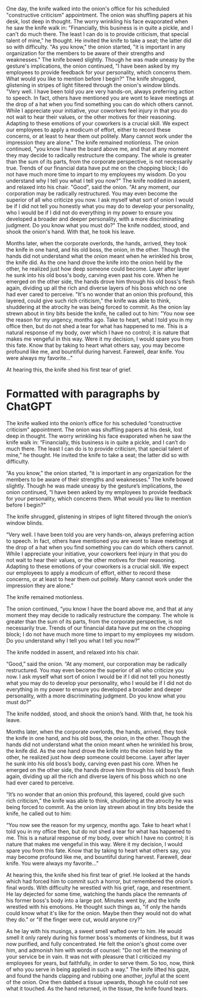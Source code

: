 One day, the knife walked into the onion's office for his scheduled "constructive criticism" appointment. The onion was shuffling papers at his desk, lost deep in thought. The worry wrinkling his face evaporated when he saw the knife walk in: "Financially, this business is in quite a pickle, and I can't do much there. The least I can do is to provide criticism, that special talent of mine," he thought. He invited the knife to take a seat; the latter did so with difficulty. "As you know," the onion started, "it is important in any organization for the members to be aware of their strengths and weaknesses." The knife bowed slightly. Though he was made uneasy by the gesture's implications, the onion continued, "I have been asked by my employees to provide feedback for your personality, which concerns them. What would you like to mention before I begin?" The knife shrugged, glistening in stripes of light filtered through the onion's window blinds. "Very well. I have been told you are very hands-on, always preferring action to speech. In fact, others have mentioned you are wont to leave meetings at the drop of a hat when you find something you can do which others cannot. While I appreciate your initiative, your coworkers feel injury in that you do not wait to hear their values, or the other motives for their reasoning. Adapting to these emotions of your coworkers is a crucial skill. We expect our employees to apply a modicum of effort, either to record these concerns, or at least to hear them out politely. Many cannot work under the impression they are alone." The knife remained motionless. The onion continued, "you know I have the board above me, and that at any moment they may decide to radically restructure the company. The whole is greater than the sum of its parts, from the corporate perspective, is not necessarily true. Trends of our financial data have put me on the chopping block; I do not have much more time to impart to my employees my wisdom. Do you understand why I tell you what I tell you now?" The knife nodded in assent, and relaxed into his chair. "Good", said the onion. "At any moment, our corporation may be radically restructured. You may even become the superior of all who criticize you now. I ask myself what sort of onion I would be if I did not tell you honestly what you may do to develop your personality, who I would be if I did not do everything in my power to ensure you developed a broader and deeper personality, with a more discriminating judgment. Do you know what you must do?" The knife nodded, stood, and shook the onion's hand. With that, he took his leave.

Months later, when the corporate overlords, the hands, arrived, they took the knife in one hand, and his old boss, the onion, in the other. Though the hands did not understand what the onion meant when he wrinkled his brow, the knife did. As the one hand drove the knife into the onion held by the other, he realized just how deep someone could become. Layer after layer he sunk into his old boss's body, carving even past his core. When he emerged on the other side, the hands drove him through his old boss's flesh again, dividing up all the rich and diverse layers of his boss which no one had ever cared to perceive. "It's no wonder that an onion this profound, this layered, could give such rich criticism," the knife was able to think, shuddering at the atrocity he was being forced to commit. As the onion lay strewn about in tiny bits beside the knife, he called out to him: "You now see the reason for my urgency, months ago. Take to heart, what I told you in my office then, but do not shed a tear for what has happened to me. This is a natural response of my body, over which I have no control; it is nature that makes me vengeful in this way. Were it my decision, I would spare you from this fate. Know that by taking to heart what others say, you may become profound like me, and bountiful during harvest. Farewell, dear knife. You were always my favorite..."

At hearing this, the knife shed his first tear of grief.

# Formatted with paragraphs by ChatGPT

The knife walked into the onion’s office for his scheduled “constructive criticism” appointment. The onion was shuffling papers at his desk, lost deep in thought. The worry wrinkling his face evaporated when he saw the knife walk in: “Financially, this business is in quite a pickle, and I can’t do much there. The least I can do is to provide criticism, that special talent of mine,” he thought. He invited the knife to take a seat; the latter did so with difficulty.

“As you know,” the onion started, “it is important in any organization for the members to be aware of their strengths and weaknesses.” The knife bowed slightly. Though he was made uneasy by the gesture’s implications, the onion continued, “I have been asked by my employees to provide feedback for your personality, which concerns them. What would you like to mention before I begin?”

The knife shrugged, glistening in stripes of light filtered through the onion’s window blinds.

“Very well. I have been told you are very hands-on, always preferring action to speech. In fact, others have mentioned you are wont to leave meetings at the drop of a hat when you find something you can do which others cannot. While I appreciate your initiative, your coworkers feel injury in that you do not wait to hear their values, or the other motives for their reasoning. Adapting to these emotions of your coworkers is a crucial skill. We expect our employees to apply a modicum of effort, either to record these concerns, or at least to hear them out politely. Many cannot work under the impression they are alone.”

The knife remained motionless.

The onion continued, “you know I have the board above me, and that at any moment they may decide to radically restructure the company. The whole is greater than the sum of its parts, from the corporate perspective, is not necessarily true. Trends of our financial data have put me on the chopping block; I do not have much more time to impart to my employees my wisdom. Do you understand why I tell you what I tell you now?”

The knife nodded in assent, and relaxed into his chair.

“Good,” said the onion. “At any moment, our corporation may be radically restructured. You may even become the superior of all who criticize you now. I ask myself what sort of onion I would be if I did not tell you honestly what you may do to develop your personality, who I would be if I did not do everything in my power to ensure you developed a broader and deeper personality, with a more discriminating judgment. Do you know what you must do?”

The knife nodded, stood, and shook the onion’s hand. With that, he took his leave.

Months later, when the corporate overlords, the hands, arrived, they took the knife in one hand, and his old boss, the onion, in the other. Though the hands did not understand what the onion meant when he wrinkled his brow, the knife did. As the one hand drove the knife into the onion held by the other, he realized just how deep someone could become. Layer after layer he sunk into his old boss’s body, carving even past his core. When he emerged on the other side, the hands drove him through his old boss’s flesh again, dividing up all the rich and diverse layers of his boss which no one had ever cared to perceive.

“It’s no wonder that an onion this profound, this layered, could give such rich criticism,” the knife was able to think, shuddering at the atrocity he was being forced to commit. As the onion lay strewn about in tiny bits beside the knife, he called out to him:

“You now see the reason for my urgency, months ago. Take to heart what I told you in my office then, but do not shed a tear for what has happened to me. This is a natural response of my body, over which I have no control; it is nature that makes me vengeful in this way. Were it my decision, I would spare you from this fate. Know that by taking to heart what others say, you may become profound like me, and bountiful during harvest. Farewell, dear knife. You were always my favorite…”

At hearing this, the knife shed his first tear of grief. He looked at the hands which had forced him to commit such a horror, but remembered the onion's final words. With difficulty he wrestled with his grief, rage, and resentment. He lay dejected for some time, watching the hands place the remnants of his former boss's body into a large pot. Minutes went by, and the knife wrestled with his emotions. He thought such things as, "if only the hands could know what it's like for the onion. Maybe then they would not do what they do." or "If the finger were cut, would anyone cry?"

As he lay with his musings, a sweet smell wafted over to him. He would smell it only rarely during his former boss's moments of kindness, but it was now purified, and fully concentrated. He felt the onion's ghost come over him, and admonish him with words of counsel: "Do not let the meaning of your service be in vain. It was not with pleasure that I criticized my employees for years, but faithfully, in order to serve them. So too, now, think of who you serve in being applied in such a way." The knife lifted his gaze, and found the hands clapping and rubbing one another, joyful at the scent of the onion. One then dabbed a tissue upwards, though he could not see what it touched. As the hand returned, in the tissue, the knife found tears.

